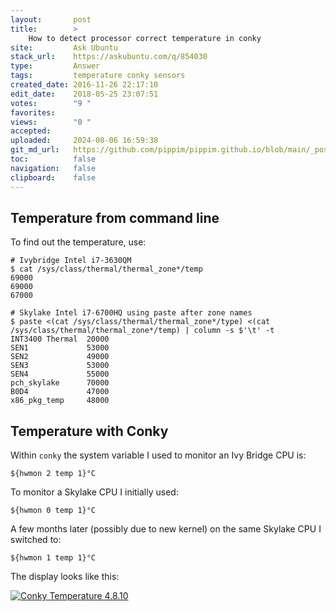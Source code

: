 ```yaml
---
layout:       post
title:        >
    How to detect processor correct temperature in conky
site:         Ask Ubuntu
stack_url:    https://askubuntu.com/q/854030
type:         Answer
tags:         temperature conky sensors
created_date: 2016-11-26 22:17:10
edit_date:    2018-05-25 23:07:51
votes:        "9 "
favorites:    
views:        "0 "
accepted:     
uploaded:     2024-08-06 16:59:38
git_md_url:   https://github.com/pippim/pippim.github.io/blob/main/_posts/2016/2016-11-26-How-to-detect-processor-correct-temperature-in-conky.md
toc:          false
navigation:   false
clipboard:    false
---
```


## Temperature from command line

To find out the temperature, use:

``` 
# Ivybridge Intel i7-3630QM
$ cat /sys/class/thermal/thermal_zone*/temp
69000
69000
67000

# Skylake Intel i7-6700HQ using paste after zone names
$ paste <(cat /sys/class/thermal/thermal_zone*/type) <(cat /sys/class/thermal/thermal_zone*/temp) | column -s $'\t' -t
INT3400 Thermal  20000
SEN1             53000
SEN2             49000
SEN3             53000
SEN4             55000
pch_skylake      70000
B0D4             47000
x86_pkg_temp     48000
```

## Temperature with Conky

Within `conky` the system variable I used to monitor an Ivy Bridge CPU is:

``` 
${hwmon 2 temp 1}°C
```

To monitor a Skylake CPU I initially used:

``` 
${hwmon 0 temp 1}°C
```

A few months later (possibly due to new kernel) on the same Skylake CPU I switched to:

``` 
${hwmon 1 temp 1}°C
```

The display looks like this:

[![Conky Temperature 4.8.10][1]][1]


  [1]: https://i.sstatic.net/85zjQ.png
